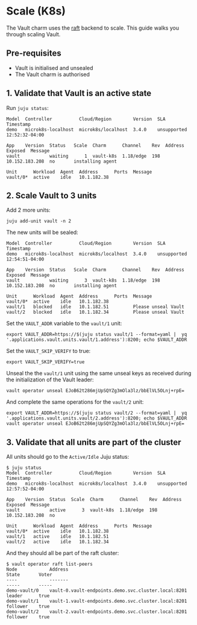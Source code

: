 # Scale (K8s)

The Vault charm uses the [raft](https://developer.hashicorp.com/vault/docs/configuration/storage/raft) backend to scale. This guide walks you through scaling Vault.

## Pre-requisites

- Vault is initialised and unsealed
- The Vault charm is authorised

## 1. Validate that Vault is an active state

Run `juju status`:
```
Model  Controller          Cloud/Region        Version  SLA          Timestamp
demo   microk8s-localhost  microk8s/localhost  3.4.0    unsupported  12:52:32-04:00

App    Version  Status   Scale  Charm      Channel    Rev  Address         Exposed  Message
vault           waiting      1  vault-k8s  1.18/edge  198  10.152.183.208  no       installing agent

Unit      Workload  Agent  Address      Ports  Message
vault/0*  active    idle   10.1.182.38
```

## 2. Scale Vault to 3 units

Add 2 more units:

```
juju add-unit vault -n 2
```

The new units will be sealed:

```
Model  Controller          Cloud/Region        Version  SLA          Timestamp
demo   microk8s-localhost  microk8s/localhost  3.4.0    unsupported  12:54:51-04:00

App    Version  Status   Scale  Charm      Channel    Rev  Address         Exposed  Message
vault           waiting      3  vault-k8s  1.18/edge  198  10.152.183.208  no       installing agent

Unit      Workload  Agent  Address      Ports  Message
vault/0*  active    idle   10.1.182.38         
vault/1   blocked   idle   10.1.182.51         Please unseal Vault
vault/2   blocked   idle   10.1.182.34         Please unseal Vault
```

Set the `VAULT_ADDR` variable to the `vault/1` unit:
```
export VAULT_ADDR=https://$(juju status vault/1 --format=yaml |  yq '.applications.vault.units.vault/1.address'):8200; echo $VAULT_ADDR
```

Set the `VAULT_SKIP_VERIFY` to true:

```
export VAULT_SKIP_VERIFY=true
```

Unseal the the `vault/1` unit using the same unseal keys as received during the initialization of the Vault leader:

```
vault operator unseal EJoB62t286mjUpSQYZg3mOla3lz/bbElVL5OLnj+rpE=
```

And complete the same operations for the `vault/2` unit:

```
export VAULT_ADDR=https://$(juju status vault/2 --format=yaml |  yq '.applications.vault.units.vault/2.address'):8200; echo $VAULT_ADDR
vault operator unseal EJoB62t286mjUpSQYZg3mOla3lz/bbElVL5OLnj+rpE=
```

## 3. Validate that all units are part of the cluster

All units should go to the `Active/Idle` Juju status:

```
$ juju status
Model  Controller          Cloud/Region        Version  SLA          Timestamp
demo   microk8s-localhost  microk8s/localhost  3.4.0    unsupported  12:57:52-04:00

App    Version  Status  Scale  Charm      Channel    Rev  Address         Exposed  Message
vault           active      3  vault-k8s  1.18/edge  198  10.152.183.208  no       

Unit      Workload  Agent  Address      Ports  Message
vault/0*  active    idle   10.1.182.38         
vault/1   active    idle   10.1.182.51         
vault/2   active    idle   10.1.182.34 
```

And they should all be part of the raft cluster:

```
$ vault operator raft list-peers
Node            Address                                                State       Voter
----            -------                                                -----       -----
demo-vault/0    vault-0.vault-endpoints.demo.svc.cluster.local:8201    leader      true
demo-vault/1    vault-1.vault-endpoints.demo.svc.cluster.local:8201    follower    true
demo-vault/2    vault-2.vault-endpoints.demo.svc.cluster.local:8201    follower    true
```
